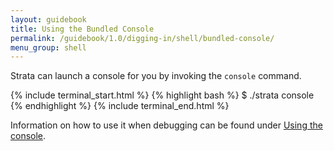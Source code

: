 ```yaml
---
layout: guidebook
title: Using the Bundled Console
permalink: /guidebook/1.0/digging-in/shell/bundled-console/
menu_group: shell
---
```


Strata can launch a console for you by invoking the `console` command.

{% include terminal_start.html %}
{% highlight bash %}
$ ./strata console
{% endhighlight %}
{% include terminal_end.html %}

Information on how to use it when debugging can be found under [Using the console](/guidebook/1.0/digging-in/debugging/using-the-console/).
